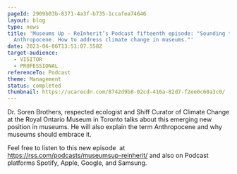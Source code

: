 ```yaml
---
pageId: 2909b03b-8371-4a3f-b735-1ccafea74646
layout: blog
type: news
title: 'Museums Up - ReInherit’s Podcast fifteenth episode: "Sounding the
  Anthropocene. How to address climate change in museums."'
date: 2023-06-06T13:51:07.558Z
target-audience:
  - VISITOR
  - PROFESSIONAL
referenceTo: Podcast
theme: Management
status: completed
thumbnail: https://ucarecdn.com/8742d9b8-02cd-416a-82d7-f2ee0c60a3c0/
---
```

Dr. Soren Brothers, respected ecologist and Shiff Curator of Climate Change at the Royal Ontario Museum in Toronto talks about this emerging new position in museums. He will also explain the term Anthropocene and why museums should embrace it.

Feel free to listen to this new episode  at <https://rss.com/podcasts/museumsup-reinherit/> and also on Podcast platforms Spotify, Apple, Google, and Samsung.